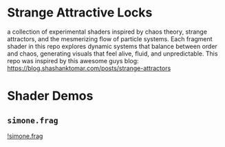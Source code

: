 # Strange Attractive Locks

a collection of experimental shaders inspired by chaos theory, strange attractors, and the mesmerizing flow of particle systems. Each fragment shader in this repo explores dynamic systems that balance between order and chaos, generating visuals that feel alive, fluid, and unpredictable. This repo was inspired by this awesome guys blog: https://blog.shashanktomar.com/posts/strange-attractors


# Shader Demos

## `simone.frag`

[!simone.frag](https://github.com/user-attachments/assets/323eaa68-2042-4f58-ad1b-f85edf5f9f45)

